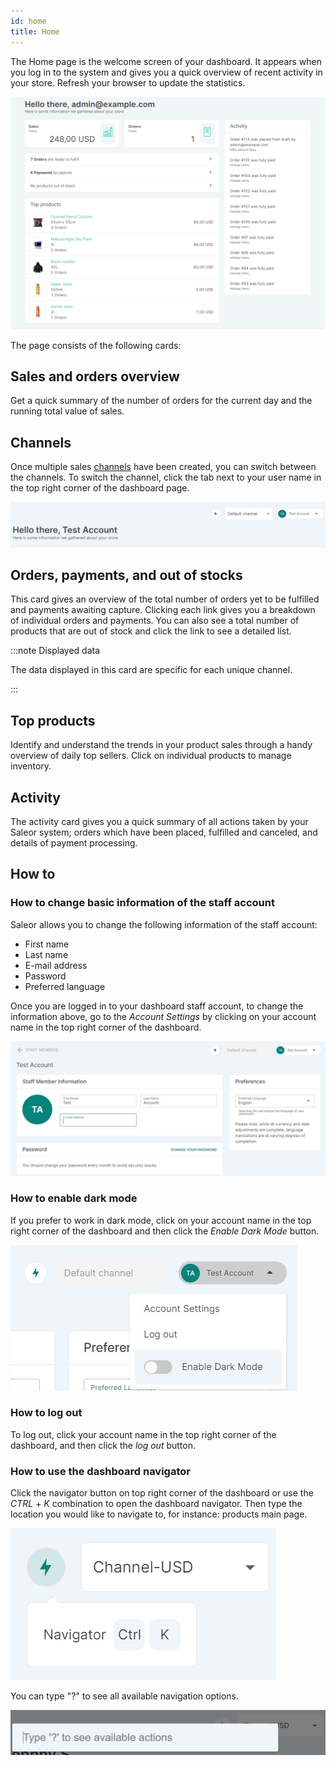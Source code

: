 ```yaml
---
id: home
title: Home
---
```


The Home page is the welcome screen of your dashboard. It appears when you log in to the system and gives you a quick overview of recent activity in your store. Refresh your browser to update the statistics.

![Dashboard home](screenshots/dashboard-home.png)

The page consists of the following cards:

## Sales and orders overview

Get a quick summary of the number of orders for the current day and the running total value of sales.

## Channels

Once multiple sales [channels](dashboard/configuration/channels.md) have been created, you can switch between the channels. To switch the channel, click the tab next to your user name in the top right corner of the dashboard page.

![Dashboard channels](screenshots/dashboard-home-channels.jpg)

## Orders, payments, and out of stocks

This card gives an overview of the total number of orders yet to be fulfilled and payments awaiting capture. Clicking each link gives you a breakdown of individual orders and payments. You can also see a total number of products that are out of stock and click the link to see a detailed list.

:::note Displayed data

The data displayed in this card are specific for each unique channel.

:::

## Top products

Identify and understand the trends in your product sales through a handy overview of daily top sellers. Click on individual products to manage inventory.

## Activity

The activity card gives you a quick summary of all actions taken by your Saleor system; orders which have been placed, fulfilled and canceled, and details of payment processing.

## How to

### How to change basic information of the staff account

Saleor allows you to change the following information of the staff account:
- First name
- Last name
- E-mail address
- Password
- Preferred language

Once you are logged in to your dashboard staff account, to change the information above, go to the _Account Settings_ by clicking on your account name in the top right corner of the dashboard.

![Account Settings](screenshots/dashboard-home-account-settings.jpg)

### How to enable dark mode

If you prefer to work in dark mode, click on your account name in the top right corner of the dashboard and then click the _Enable Dark Mode_ button.

![Dark Mode](screenshots/dashboard-home-dark-mode.jpg)

### How to log out

To log out, click your account name in the top right corner of the dashboard, and then click the _log out_ button.

### How to use the dashboard navigator

Click the navigator button on top right corner of the dashboard or use the *CTRL* + *K* combination to open the dashboard navigator. Then type the location you would like to navigate to, for instance: products main page.

![Dashboard navigator](screenshots/dashboard-home-navigator.png)

You can type "?" to see all available navigation options.

![Dashboard navigator options](screenshots/dashboard-home-navigator-options.png)
